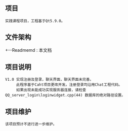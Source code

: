 ## 项目
    实践课程项目，工程基于Qt5.9.0。
## 文件架构
  +--Readmemd             : 本文档
## 项目说明
    V1.0 实现注册及登录，聊天界面，聊天界面未完善。
		 此程序基于Caht项目更改开发。注册登录均沿用Chat工程代码。
		 如果出现未能成功实现服务器连接，请检查 QQ_server_login\loginwidget.cpp(44) 数据库的绝对路径设置。
## 项目维护
    该项目预计不进行进一步维护。
